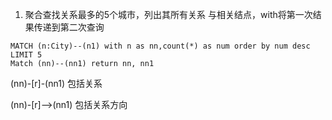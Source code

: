 1.  聚合查找关系最多的5个城市，列出其所有关系 与相关结点，with将第一次结果传递到第二次查询

```
MATCH (n:City)--(n1) with n as nn,count(*) as num order by num desc LIMIT 5
Match (nn)--(nn1) return nn, nn1
```


(nn)-[r]-(nn1) 包括关系

(nn)-[r]-->(nn1) 包括关系方向